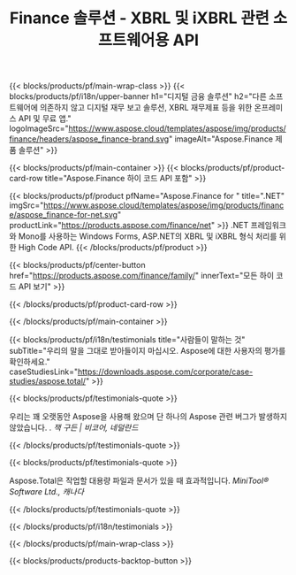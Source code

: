 ﻿---
title: Finance 솔루션 - XBRL 및 iXBRL 관련 소프트웨어용 API 
weight: 30
url: /ko/
description: 확장 가능한 비즈니스 보고 언어 XBRL 및 iXBRL 형식을 처리하여 통합 재무제표 등을 생성하는 High Code API 및 무료 앱
---
{{< blocks/products/pf/main-wrap-class >}}
{{< blocks/products/pf/i18n/upper-banner h1="디지털 금융 솔루션" h2="다른 소프트웨어에 의존하지 않고 디지털 재무 보고 솔루션, XBRL 재무제표 등을 위한 온프레미스 API 및 무료 앱." logoImageSrc="https://www.aspose.cloud/templates/aspose/img/products/finance/headers/aspose_finance-brand.svg" imageAlt="Aspose.Finance 제품 솔루션" >}}

{{< blocks/products/pf/main-container >}}
{{< blocks/products/pf/product-card-row title="Aspose.Finance 하이 코드 API 포함" >}}

{{< blocks/products/pf/product pfName="Aspose.Finance for " title=".NET" imgSrc="https://www.aspose.cloud/templates/aspose/img/products/finance/aspose_finance-for-net.svg" productLink="https://products.aspose.com/finance/net" >}}
.NET 프레임워크와 Mono를 사용하는 Windows Forms, ASP.NET의 XBRL 및 iXBRL 형식 처리를 위한 High Code API.
{{< /blocks/products/pf/product >}}

{{< blocks/products/pf/center-button href="https://products.aspose.com/finance/family/" innerText="모든 하이 코드 API 보기" >}}

{{< /blocks/products/pf/product-card-row >}}

{{< /blocks/products/pf/main-container >}}

{{< blocks/products/pf/i18n/testimonials title="사람들이 말하는 것" subTitle="우리의 말을 그대로 받아들이지 마십시오. Aspose에 대한 사용자의 평가를 확인하세요." caseStudiesLink="https://downloads.aspose.com/corporate/case-studies/aspose.total/" >}}

{{< blocks/products/pf/testimonials-quote >}}
<p class="first">
 우리는 꽤 오랫동안 Aspose을 사용해 왔으며 단 하나의 Aspose 관련 버그가 발생하지 않았습니다. .
 <em>
  잭 구든 | 비코어, 네덜란드
 </em>
</p>

{{< /blocks/products/pf/testimonials-quote >}}

{{< blocks/products/pf/testimonials-quote >}}
<p class="second">
 Aspose.Total은 작업할 대용량 파일과 문서가 있을 때 효과적입니다.
 <em>
  MiniTool® Software Ltd., 캐나다
 </em>
</p>

{{< /blocks/products/pf/testimonials-quote >}}

{{< /blocks/products/pf/i18n/testimonials >}}

{{< /blocks/products/pf/main-wrap-class >}}

{{< blocks/products/products-backtop-button >}}